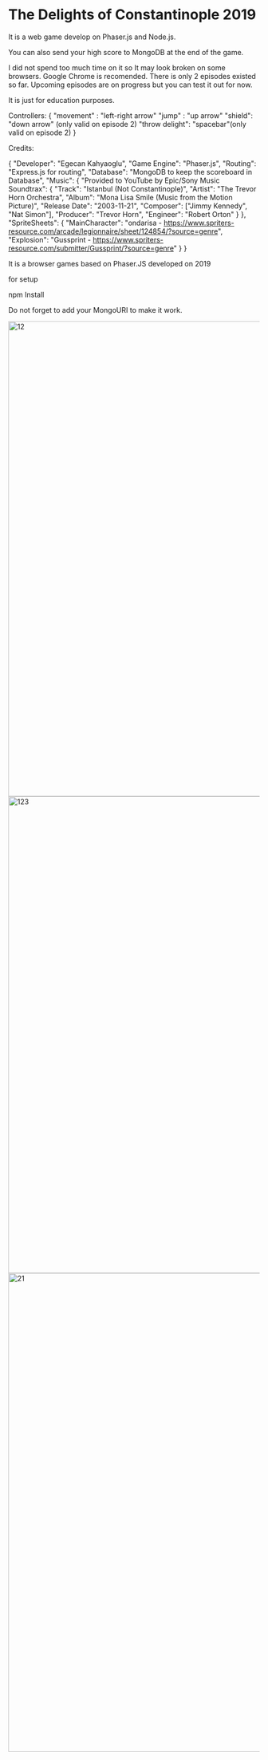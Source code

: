 # The Delights of Constantinople 2019

It is a web game develop on Phaser.js and Node.js.

You can also send your high score to MongoDB at the end of the game.

I did not spend too much time on it so It may look broken on some browsers.
Google Chrome is recomended.
There is only 2 episodes existed so far. Upcoming episodes are on progress but you can test it out for now.

It is just for education purposes.

Controllers:
{
"movement" : "left-right arrow"
"jump" : "up arrow"
"shield": "down arrow" (only valid on episode 2)
"throw delight": "spacebar"(only valid on episode 2)
}

Credits:

{
"Developer": "Egecan Kahyaoglu",
"Game Engine": "Phaser.js",
"Routing": "Express.js for routing",
"Database": "MongoDB to keep the scoreboard in Database",
"Music": {
"Provided to YouTube by Epic/Sony Music Soundtrax": {
"Track": "Istanbul (Not Constantinople)",
"Artist": "The Trevor Horn Orchestra",
"Album": "Mona Lisa Smile (Music from the Motion Picture)",
"Release Date": "2003-11-21",
"Composer": ["Jimmy Kennedy", "Nat Simon"],
"Producer": "Trevor Horn",
"Engineer": "Robert Orton"
}
},
"SpriteSheets": {
"MainCharacter": "ondarisa - https://www.spriters-resource.com/arcade/legionnaire/sheet/124854/?source=genre",
"Explosion": "Gussprint - https://www.spriters-resource.com/submitter/Gussprint/?source=genre"
}
}

It is a browser games based on Phaser.JS developed on 2019

for setup

npm Install

Do not forget to add your MongoURI to make it work.

 <img width="953" alt="12" src="https://user-images.githubusercontent.com/45043515/115086117-a8ae0200-9ed9-11eb-8bb1-ecfd49d8036e.png">
<img width="956" alt="123" src="https://user-images.githubusercontent.com/45043515/115086119-a8ae0200-9ed9-11eb-9fe3-57b915814034.png">
<img width="960" alt="21" src="https://user-images.githubusercontent.com/45043515/115086120-a9469880-9ed9-11eb-9a36-5798c24e9f78.png">
